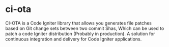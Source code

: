 # ci-ota

CI-OTA is a Code Igniter library that allows you generates file patches based on Git change sets between two commit Shas, Which can be used to patch a code Igniter distribution (Probably in production). A solution for continuous integration and delivery for Code Igniter applications.

